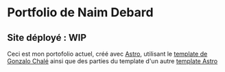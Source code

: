 # Portfolio de Naim Debard

## Site déployé : WIP

Ceci est mon portofolio actuel, créé avec [Astro](https://astro.build/), utilisant le [template de Gonzalo Chalé](https://github.com/gonzalochale/litefolio) ainsi que des parties du template d'un autre [template Astro](https://github.com/withastro/astro/tree/main/examples/portfolio)


